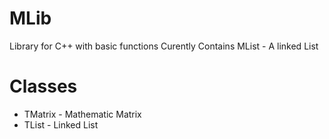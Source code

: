 # MLib
Library for C++ with basic functions
Curently Contains
MList - A linked List

# Classes
- TMatrix - Mathematic Matrix
- TList   - Linked List
